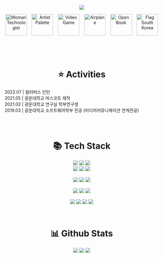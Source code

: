 <p align="center">
  <img src="https://capsule-render.vercel.app/api?type=waving&color=0F5EBA&height=200&section=header&text=Hello,%20I'm%20Dayeon&fontColor=FCFCFC&fontSize=35&fontAlignY=35&animation=fadeIn&desc=Front-end%20Developer%20&descAlign=80&descSize=16" />
</p>


<p align="center">
  <img src="https://raw.githubusercontent.com/Tarikul-Islam-Anik/Telegram-Animated-Emojis/main/People/Woman%20Technologist.webp" alt="Woman Technologist" width="70" height="70"/>&nbsp;&nbsp;&nbsp;
  <img src="https://raw.githubusercontent.com/Tarikul-Islam-Anik/Telegram-Animated-Emojis/main/Activity/Artist%20Palette.webp" alt="Artist Palette" width="70" height="70" />&nbsp;&nbsp;&nbsp;
  <img src="https://raw.githubusercontent.com/Tarikul-Islam-Anik/Telegram-Animated-Emojis/main/Activity/Video%20Game.webp" alt="Video Game" width="70" height="70" />&nbsp;&nbsp;&nbsp;
  <img src="https://raw.githubusercontent.com/Tarikul-Islam-Anik/Telegram-Animated-Emojis/main/Travel%20and%20Places/Airplane.webp" alt="Airplane" width="70" height="70" />&nbsp;&nbsp;&nbsp;
  <img src="https://raw.githubusercontent.com/Tarikul-Islam-Anik/Telegram-Animated-Emojis/main/Objects/Open%20Book.webp" alt="Open Book" width="70" height="70" />&nbsp;&nbsp;&nbsp;
  <img src="https://raw.githubusercontent.com/Tarikul-Islam-Anik/Telegram-Animated-Emojis/main/Flags/Flag%20South%20Korea.webp" alt="Flag South Korea" width="70" height="70" />&nbsp;&nbsp;&nbsp;
</p>
<br><br>

<h1 align=center> ⭐ Activities </h1>
<p>
  2022.07 | 컬러버스 인턴<br>
  2021.05 | 광운대학교 마스코트 제작<br>
  2021.02 | 광운대학교 연구실 학부연구생<br>
  2019.03 | 광운대학교 소프트웨어학부 전공 (미디어커뮤니케이션 연계전공)
</p>
<br><br>

<h1 align=center> 📚 Tech Stack</h1>
<div align=center> 
  <img src="https://img.shields.io/badge/java-007396?style=for-the-badge&logo=java&logoColor=white"> 
  <img src="https://img.shields.io/badge/c++-00599C?style=for-the-badge&logo=c%2B%2B&logoColor=white">
  <img src="https://img.shields.io/badge/python-3776AB?style=for-the-badge&logo=python&logoColor=white"> 
  <br>
  
  <img src="https://img.shields.io/badge/html5-E34F26?style=for-the-badge&logo=html5&logoColor=white"> 
  <img src="https://img.shields.io/badge/css-1572B6?style=for-the-badge&logo=css3&logoColor=white"> 
  <img src="https://img.shields.io/badge/javascript-F7DF1E?style=for-the-badge&logo=javascript&logoColor=black"> 
  <br><br>
  
  <img src="https://img.shields.io/badge/react-61DAFB?style=for-the-badge&logo=react&logoColor=black">
  <img src="https://img.shields.io/badge/Next-black?style=for-the-badge&logo=next.js&logoColor=white">
  <img src="https://img.shields.io/badge/Unity-%2320232a.svg?style=for-the-badge&logo=unity&logoColor=white">
  <br><br>

  <img src="https://img.shields.io/badge/adobeillustrator-%23FF9A00.svg?style=for-the-badge&logo=adobeillustrator&logoColor=white">
  <img src="https://img.shields.io/badge/figma-%23F24E1E.svg?style=for-the-badge&logo=figma&logoColor=white">
  <img src="https://img.shields.io/badge/-Storybook-FF4785?style=for-the-badge&logo=storybook&logoColor=white">
  <br><br>
  
  <img src="https://img.shields.io/badge/github-181717?style=for-the-badge&logo=github&logoColor=white">
  <img src="https://img.shields.io/badge/git-F05032?style=for-the-badge&logo=git&logoColor=white">
  <img src="https://img.shields.io/badge/Notion-%23000000.svg?style=for-the-badge&logo=notion&logoColor=white">
  <img src="https://img.shields.io/badge/jira-%230A0FFF.svg?style=for-the-badge&logo=jira&logoColor=white">
  <br>
</div>
<br><br>


<h1 align=center> 📊 Github Stats</h1>
<div align=center>
  <img src="https://github-readme-stats.vercel.app/api?username=Bangdayeon&theme=default&hide_border=false&include_all_commits=false&count_private=false">
  <img src="https://github-readme-streak-stats.herokuapp.com/?user=Bangdayeon&theme=default&hide_border=false">
  <img src="https://github-readme-stats.vercel.app/api/top-langs/?username=Bangdayeon&theme=default&hide_border=false&include_all_commits=false&count_private=false&layout=compact">
</div>

